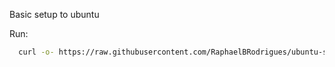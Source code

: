 Basic setup to ubuntu

Run:

```sh
  curl -o- https://raw.githubusercontent.com/RaphaelBRodrigues/ubuntu-setup/master/init.sh | bash;
```